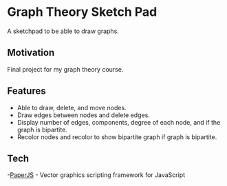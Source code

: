 # Graph Theory Sketch Pad

A sketchpad to be able to draw graphs.

## Motivation

Final project for my graph theory course.

## Features
- Able to draw, delete, and move nodes.
- Draw edges between nodes and delete edges.
- Display number of edges, components, degree of each node, and if the graph is bipartite.
- Recolor nodes and recolor to show bipartite graph if graph is bipartite.

## Tech

-[PaperJS](http://paperjs.org/) - Vector graphics scripting framework for JavaScript


